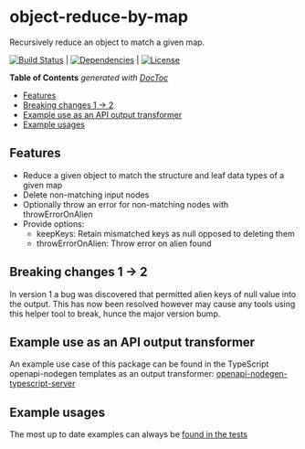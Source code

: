 # object-reduce-by-map
Recursively reduce an object to match a given map.

[![Build Status](https://travis-ci.org/johndcarmichael/object-reduce-by-map.svg?branch=master)](https://travis-ci.org/johndcarmichael/object-reduce-by-map) | [![Dependencies](https://david-dm.org/johndcarmichael/object-reduce-by-map.svg)](https://david-dm.org/johndcarmichael/object-reduce-by-map) | [![License](http://img.shields.io/npm/l/object-reduce-by-map.svg)](https://github.com/johndcarmichael/object-reduce-by-map/blob/master/LICENSE)

<!-- START doctoc generated TOC please keep comment here to allow auto update -->
<!-- DON'T EDIT THIS SECTION, INSTEAD RE-RUN doctoc TO UPDATE -->
**Table of Contents**  *generated with [DocToc](https://github.com/thlorenz/doctoc)*

- [Features](#features)
- [Breaking changes 1 -> 2](#breaking-changes-1---2)
- [Example use as an API output transformer](#example-use-as-an-api-output-transformer)
- [Example usages](#example-usages)

<!-- END doctoc generated TOC please keep comment here to allow auto update -->

## Features
 - Reduce a given object to match the structure and leaf data types of a given map
 - Delete non-matching input nodes
 - Optionally throw an error for non-matching nodes with throwErrorOnAlien
 - Provide options:
   -  keepKeys: Retain mismatched keys as null opposed to deleting them 
   -  throwErrorOnAlien: Throw error on alien found

## Breaking changes 1 -> 2
In version 1 a bug was discovered that permitted alien keys of null value into the output. This has now been resolved however may cause any tools using this helper tool to break, hunce the major version bump.

## Example use as an API output transformer
An example use case of this package can be found in the TypeScript openapi-nodegen templates as an output transformer: [openapi-nodegen-typescript-server](https://github.com/acrontum/openapi-nodegen-typescript-server/blob/master/src/http/nodegen/routes/___op.ts.njk#L31)

## Example usages
The most up to date examples can always be [found in the tests](https://github.com/johndcarmichael/object-reduce-by-map/tree/master/__tests__)